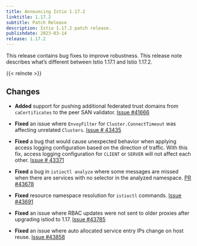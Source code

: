 ```yaml
---
title: Announcing Istio 1.17.2
linktitle: 1.17.2
subtitle: Patch Release
description: Istio 1.17.2 patch release.
publishdate: 2023-03-14
release: 1.17.2
---
```


This release contains bug fixes to improve robustness. This release note describes what’s different between Istio 1.17.1 and Istio 1.17.2.

{{< relnote >}}

## Changes

- **Added** support for pushing additional federated trust domains from `caCertificates` to the peer SAN validator. [Issue #41666](https://github.com/istio/istio/issues/41666)

- **Fixed** an issue where `EnvoyFilter` for `Cluster.ConnectTimeout` was affecting unrelated `Clusters`. [Issue # 43435](https://github.com/istio/istio/issues/43435)

- **Fixed** a bug that would cause unexpected behavior when applying access logging configuration based on the direction of traffic. With this fix, access logging configuration for `CLIENT` or `SERVER` will not affect each other. [Issue # 43371](https://github.com/istio/istio/issues/43371)

- **Fixed** a bug in `istioctl analyze` where some messages are missed when there are services with no selector in the analyzed namespace. [PR #43678](https://github.com/istio/istio/pull/43678)

- **Fixed** resource namespace resolution for `istioctl` commands. [Issue #43691](https://github.com/istio/istio/issues/43691)

- **Fixed** an issue where RBAC updates were not sent to older proxies after upgrading istiod to 1.17. [Issue #43785](https://github.com/istio/istio/issues/43785)

- **Fixed** an issue where auto allocated service entry IPs change on host reuse. [Issue #43858](https://github.com/istio/istio/issues/43858)

